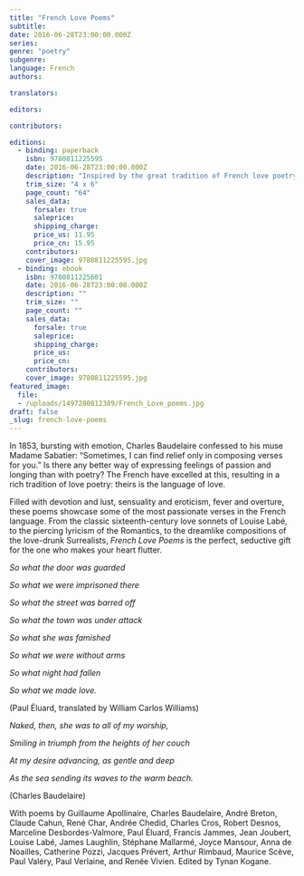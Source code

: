 ```yaml
---
title: "French Love Poems"
subtitle:
date: 2016-06-28T23:00:00.000Z
series:
genre: "poetry"
subgenre:
language: French
authors:

translators:

editors:

contributors:

editions:
  - binding: paperback
    isbn: 9780811225595
    date: 2016-06-28T23:00:00.000Z
    description: "Inspired by the great tradition of French love poetry, New Directions presents a beautiful, small gift edition, dedicated to what makes the world go round "
    trim_size: "4 x 6"
    page_count: "64"
    sales_data:
      forsale: true
      saleprice:
      shipping_charge:
      price_us: 11.95
      price_cn: 15.95
    contributors:
    cover_image: 9780811225595.jpg
  - binding: ebook
    isbn: 9780811225601
    date: 2016-06-28T23:00:00.000Z
    description: ""
    trim_size: ""
    page_count: ""
    sales_data:
      forsale: true
      saleprice:
      shipping_charge:
      price_us:
      price_cn:
    contributors:
    cover_image: 9780811225595.jpg
featured_image:
  file:
  - /uploads/1497280812389/French_Love_poems.jpg
draft: false
_slug: french-love-poems
---
```


In 1853, bursting with emotion, Charles Baudelaire confessed to his muse Madame Sabatier: “Sometimes, I can find relief only in composing verses for you.” Is there any better way of expressing feelings of passion and longing than with poetry? The French have excelled at this, resulting in a rich tradition of love poetry: theirs is the language of love.

Filled with devotion and lust, sensuality and eroticism, fever and overture, these poems showcase some of the most passionate verses in the French language. From the classic sixteenth-century love sonnets of Louise Labé, to the piercing lyricism of the Romantics, to the dreamlike compositions of the love-drunk Surrealists, _French Love Poems_ is the perfect, seductive gift for the one who makes your heart flutter.

_So what the door was guarded_

_So what we were imprisoned there_

_So what the street was barred off_

_So what the town was under attack_

_So what she was famished_

_So what we were without arms_

_So what night had fallen_

_So what we made love._

(Paul Éluard, translated by William Carlos Williams)

_Naked, then, she was to all of my worship,_

_Smiling in triumph from the heights of her couch_

_At my desire advancing, as gentle and deep_

_As the sea sending its waves to the warm beach._

(Charles Baudelaire)

With poems by Guillaume Apollinaire, Charles Baudelaire, André Breton, Claude Cahun, <span class="redactor-invisible-space"></span> René Char, Andrée Chedid, <span class="redactor-invisible-space">Charles Cros, Robert Desnos, Marceline Desbordes-Valmore, Paul Éluard, Francis Jammes, <span class="redactor-invisible-space">Jean Joubert,</span> </span>Louise Labé, James Laughlin, <span class="redactor-invisible-space"></span>Stéphane Mallarmé, Joyce Mansour, Anna de Noailles, <span class="redactor-invisible-space"></span>Catherine Pozzi, Jacques Prévert, Arthur Rimbaud, Maurice Scève, Paul Valéry, <span class="redactor-invisible-space">Paul Verlaine, and Renée Vivien. Edited by Tynan Kogane.</span>
